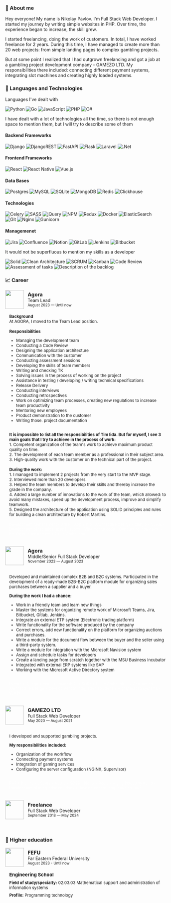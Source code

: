 ### 👤 About me
Hey everyone! My name is Nikolay Pavlov. I'm Full Stack Web Developer. I started my journey by writing simple websites in PHP. Over time, the experience began to increase, the skill grew.

I started freelancing, doing the work of customers. In total, I have worked freelance for 2 years. During this time, I have managed to create more than 20 web projects: from simple landing pages to complex gambling projects.

But at some point I realized that I had outgrown freelancing and got a job at a gambling project development company - GAMEZO LTD. My responsibilities there included: connecting different payment systems, integrating slot machines and creating highly loaded systems.

### 💼 Languages and Technologies
Languages I've dealt with

![Python](https://img.shields.io/badge/python-3670A0?style=for-the-badge&logo=python&logoColor=fff)
![Go](https://img.shields.io/badge/go-%2300ADD8.svg?style=for-the-badge&logo=go&logoColor=white)
![JavaScript](https://img.shields.io/badge/javascript-%23323330.svg?style=for-the-badge&logo=javascript&logoColor=%23F7DF1E)
![PHP](https://img.shields.io/badge/php-%23777BB4.svg?style=for-the-badge&logo=php&logoColor=white)
![C#](https://img.shields.io/badge/c%23-%23239120.svg?style=for-the-badge&logo=csharp&logoColor=white&color=purple)

I have dealt with a lot of technologies all the time, so there is not enough space to mention them, but I will try to describe some of them

#### Backend Frameworks

![Django](https://img.shields.io/badge/django-%23092E20.svg?style=for-the-badge&logo=django&logoColor=white)
![DjangoREST](https://img.shields.io/badge/DJANGO-REST-ff1709?style=for-the-badge&logo=django&logoColor=white&color=ff1709&labelColor=gray)
![FastAPI](https://img.shields.io/badge/FastAPI-005571?style=for-the-badge&logo=fastapi)
![Flask](https://img.shields.io/badge/flask-%23000.svg?style=for-the-badge&logo=flask&logoColor=white)
![Laravel](https://img.shields.io/badge/laravel-%23FF2D20.svg?style=for-the-badge&logo=laravel&logoColor=white)
![.Net](https://img.shields.io/badge/.NET-5C2D91?style=for-the-badge&logo=.net&logoColor=white)

#### Frontend Frameworks 
![React](https://img.shields.io/badge/react-%2320232a.svg?style=for-the-badge&logo=react&logoColor=%2361DAFB)
![React Native](https://img.shields.io/badge/react_native-%2320232a.svg?style=for-the-badge&logo=react&logoColor=%2361DAFB)
![Vue.js](https://img.shields.io/badge/vuejs-%2335495e.svg?style=for-the-badge&logo=vuedotjs&logoColor=%234FC08D)

#### Data Bases
![Postgres](https://img.shields.io/badge/postgres-%23316192.svg?style=for-the-badge&logo=postgresql&logoColor=white)
![MySQL](https://img.shields.io/badge/mysql-%2300f.svg?style=for-the-badge&logo=mysql&logoColor=white)
![SQLite](https://img.shields.io/badge/sqlite-%2307405e.svg?style=for-the-badge&logo=sqlite&logoColor=white)
![MongoDB](https://img.shields.io/badge/MongoDB-%234ea94b.svg?style=for-the-badge&logo=mongodb&logoColor=white)
![Redis](https://img.shields.io/badge/redis-%23DD0031.svg?style=for-the-badge&logo=redis&logoColor=white)
![Clickhouse](https://img.shields.io/badge/clickhouse-%23DD0031.svg?style=for-the-badge&logo=clickhouse&logoColor=white&color=yellow)

#### Technologies

![Celery](https://img.shields.io/badge/celery-%23a9cc54.svg?style=for-the-badge&logo=celery&logoColor=ddf4a4)
![SASS](https://img.shields.io/badge/SASS-hotpink.svg?style=for-the-badge&logo=SASS&logoColor=white)
![jQuery](https://img.shields.io/badge/jquery-%230769AD.svg?style=for-the-badge&logo=jquery&logoColor=white)
![NPM](https://img.shields.io/badge/NPM-%23CB3837.svg?style=for-the-badge&logo=npm&logoColor=white)
![Redux](https://img.shields.io/badge/redux-%23593d88.svg?style=for-the-badge&logo=redux&logoColor=white)
![Docker](https://img.shields.io/badge/docker-%230db7ed.svg?style=for-the-badge&logo=docker&logoColor=white)
![ElasticSearch](https://img.shields.io/badge/-ElasticSearch-005571?style=for-the-badge&logo=elasticsearch)
![Git](https://img.shields.io/badge/git-%23F05033.svg?style=for-the-badge&logo=git&logoColor=white)
![Nginx](https://img.shields.io/badge/nginx-%23009639.svg?style=for-the-badge&logo=nginx&logoColor=white)
![Gunicorn](https://img.shields.io/badge/gunicorn-%298729.svg?style=for-the-badge&logo=gunicorn&logoColor=white)

#### Managemenet

![Jira](https://img.shields.io/badge/jira-%230A0FFF.svg?style=for-the-badge&logo=jira&logoColor=white)
![Confluence](https://img.shields.io/badge/confluence-%23172BF4.svg?style=for-the-badge&logo=confluence&logoColor=white)
![Notion](https://img.shields.io/badge/Notion-%23000000.svg?style=for-the-badge&logo=notion&logoColor=white)
![GitLab](https://img.shields.io/badge/gitlab-%23181717.svg?style=for-the-badge&logo=gitlab&logoColor=white)
![Jenkins](https://img.shields.io/badge/jenkins-%232C5263.svg?style=for-the-badge&logo=jenkins&logoColor=white)
![Bitbucket](https://img.shields.io/badge/bitbucket-%230047B3.svg?style=for-the-badge&logo=bitbucket&logoColor=white)

It would not be superfluous to mention my skills as a developer

![Solid](https://img.shields.io/badge/Solid-FEAA2D?style=for-the-badge&logoColor=white)
![Clean Architecture](https://img.shields.io/badge/Clean_Architecture-FEAA2D?style=for-the-badge&logoColor=white)
![SCRUM](https://img.shields.io/badge/scrum-FEAA2D?style=for-the-badge&logoColor=white)
![Kanban](https://img.shields.io/badge/kanban-FEAA2D?style=for-the-badge&logoColor=white)
![Code Review](https://img.shields.io/badge/code_review-FEAA2D?style=for-the-badge&logoColor=white)
![Assessment of tasks](https://img.shields.io/badge/Assessment_of_tasks-FEAA2D?style=for-the-badge&logoColor=white)
![Description of the backlog](https://img.shields.io/badge/Description_of_the_backlog-FEAA2D?style=for-the-badge&logoColor=white)

### 📈 Career

<div style="margin-bottom: 16px;">
    <div style="display: flex;align-items: center;">
        <img src="https://habrastorage.org/getpro/moikrug/uploads/company/100/006/656/1/logo/medium_dacfad0ca86ac0ec30befe55e3430fde.png" style="width: 60px;height: 60px;">
        <div style="display: flex;flex-direction: column;padding-left: 12px;justify-content: center;">
            <h3 style="margin: 0px;">Agora</h3>
            <p style="padding: 0px;margin: 0px;">Team Lead </p>
            <small>August 2023 — Until now </small>
        </div>
    </div>
    <div style="width: 100%;display: flex;flex-direction: column;gap: 16px;margin-top: 16px;border-left: 1px solid rgba(255, 255, 255, 0.5);padding-left: 12px;font-size: 13px;">
        <div style="display: flex;flex-direction: column;">
            <b>Background</b>
            At AGORA, I moved to the Team Lead position.
        </div>
        <div style="display: flex;flex-direction: column;">
            <b>Responsibilities</b>
            <ul>
                <li>Managing the development team</li>
                <li>Conducting a Code Review</li>
                <li>Designing the application architecture</li>
                <li>Communication with the customer</li>
                <li>Conducting assessment sessions</li>
                <li>Developing the skills of team members</li>
                <li>Writing and checking TK</li>
                <li>Solving issues in the process of working on the project</li>
                <li>Assistance in testing / developing / writing technical specifications</li>
                <li>Release Delivery</li>
                <li>Conducting interviews</li>
                <li>Conducting retrospectives</li>
                <li>Work on optimizing team processes, creating new regulations to increase team productivity</li>
                <li>Mentoring new employees</li>
                <li>Product demonstration to the customer</li>
                <li>Writing those. project documentation</li>
            </ul>
        </div>
        <div style="display: flex;flex-direction: column;">
            <b>It is impossible to list all the responsibilities of Tim lida. But for myself, I see 3 main goals that I try to achieve in the process of work:</b>
            1. Competent organization of the team's work to achieve maximum product quality on time.</br>
            2. The development of each team member as a professional in their subject area.</br>
            3. High-quality work with the customer on the technical part of the project.
        </div>
        <div style="display: flex;flex-direction: column;">
            <b>During the work:</b>
            1. I managed to implement 2 projects from the very start to the MVP stage.<br/>
            2. Interviewed more than 20 developers. <br/>
            3. Helped the team members to develop their skills and thereby increase the grade in the company.<br/>
            4. Added a large number of innovations to the work of the team, which allowed: to avoid many mistakes, speed up the development process, improve and simplify teamwork.<br/>
            5. Designed the architecture of the application using SOLID principles and rules for building a clean architecture by Robert Martins.<br/>
        </div>
        <div style="display: flex;color: rgba(255, 255, 255, 0.5);font-size: 12px;">
            Development Management • Agile • Application Architecture Design • Django • Vue.js • Development of technical specifications • Viewing the code • Conducting interviews • Employee development • Clean Architecture
        </div>
    </div>
</div>

<br/>
<div style="margin-bottom: 16px;">
    <div style="display: flex;align-items: center;">
        <img src="https://habrastorage.org/getpro/moikrug/uploads/company/100/006/656/1/logo/medium_dacfad0ca86ac0ec30befe55e3430fde.png" style="width: 60px;height: 60px;">
        <div style="display: flex;flex-direction: column;padding-left: 12px;justify-content: center;">
            <h3 style="margin: 0px;">Agora</h3>
            <p style="padding: 0px;margin: 0px;">Middle/Senior Full Stack Developer</p>
            <small>November 2023 — August 2023</small>
        </div>
    </div>
    <div style="width: 100%;display: flex;flex-direction: column;gap: 16px;margin-top: 16px;border-left: 1px solid rgba(255, 255, 255, 0.5);padding-left: 12px;font-size: 13px;">
        <div style="display: flex;flex-direction: column;">
            <p>
            Developed and maintained complex B2B and B2C systems. Participated in the development of a ready-made B2B-B2C platform module for organizing sales purchases between a supplier and a buyer.</p>
            <b>During the work I had a chance:</b>
            <ul>
                <li>Work in a friendly team and learn new things</li>
                <li>Master the systems for organizing remote work of Microsoft Teams, Jira, Bitbucket, Gitlab, Jenkins.</li>
                <li>Integrate an external ETP system (Electronic trading platform)</li>
                <li>Write functionality for the software produced by the company</li>
                <li>Correct errors, add new functionality on the platform for organizing auctions and purchases.</li>
                <li>Write a module for the document flow between the buyer and the seller using a third-party system.</li>
                <li>Write a module for integration with the Microsoft Navision system</li>
                <li>Assign and schedule tasks for developers</li>
                <li>Create a landing page from scratch together with the MSU Business Incubator</li>
                <li>Integrated with external ERP systems like SAP</li>
                <li>Working with the Microsoft Active Directory system</li>
            </ul>
        </div>
        <div style="display: flex;color: rgba(255, 255, 255, 0.5);font-size: 12px;">
            Python • Django • Redis • PostgreSQL • SCSS • Clean Architecture • Application Architecture Design • Development of integration solutions • Highly loaded systems • Vue.js
        </div>
    </div>
</div>

<br/>
<div style="margin-bottom: 16px;">
    <div style="display: flex;align-items: center;">
        <img src="https://career.habr.com/assets/defaults/companies/logo/original-c9014e94193468f9ba2e7486a49560518dedb2e14f7e9c4899778eb707cf1f07.svg" style="width: 60px;height: 60px;">
        <div style="display: flex;flex-direction: column;padding-left: 12px;justify-content: center;">
            <h3 style="margin: 0px;">GAMEZO LTD</h3>
            <p style="padding: 0px;margin: 0px;"> Full Stack Web Developer</p>
            <small>May 2020 — August 2021</small>
        </div>
    </div>
    <div style="width: 100%;display: flex;flex-direction: column;gap: 16px;margin-top: 16px;border-left: 1px solid rgba(255, 255, 255, 0.5);padding-left: 12px;font-size: 13px;">
        <div style="display: flex;flex-direction: column;">
            <p>
            I developed and supported gambling projects.</p>
            <b>My responsibilities included:</b>
            <ul>
                <li>Organization of the workflow</li>
                <li>Connecting payment systems</li>
                <li>Integration of gaming services</li>
                <li>Configuring the server configuration (NGINX, Supervisor)</li>
            </ul>
        </div>
        <div style="display: flex;color: rgba(255, 255, 255, 0.5);font-size: 12px;">
            PHP • Django • JQuery • Vue.js • SCSS • Nginx • Redis • Highly loaded systems • Development of integration solutions • Development of integration solution
        </div>
    </div>
</div>

<br/>
<div style="margin-bottom: 16px;">
    <div style="display: flex;align-items: center;">
        <img src="https://career.habr.com/assets/defaults/companies/logo/original-c9014e94193468f9ba2e7486a49560518dedb2e14f7e9c4899778eb707cf1f07.svg" style="width: 60px;height: 60px;">
        <div style="display: flex;flex-direction: column;padding-left: 12px;justify-content: center;">
            <h3 style="margin: 0px;">Freelance</h3>
            <p style="padding: 0px;margin: 0px;"> Full Stack Web Developer</p>
            <small>September 2018 — May 2024</small>
        </div>
    </div>
</div>

<br/>

### 📕 Higher education

<div style="margin-bottom: 16px;">
    <div style="display: flex;align-items: center;">
        <img src="https://habrastorage.org/getpro/moikrug/uploads/university/000/282/588/logo/b340a677d0af898dff7252a17d5f7fe7.jpg" style="width: 60px;height: 60px;">
        <div style="display: flex;flex-direction: column;padding-left: 12px;justify-content: center;">
            <h3 style="margin: 0px;">FEFU</h3>
            <p style="padding: 0px;margin: 0px;"> Far Eastern Federal University</p>
            <small>August 2023 - Until now</small>
        </div>
    </div>
    <div style="width: 100%;display: flex;flex-direction: column;gap: 16px;margin-top: 16px;border-left: 1px solid rgba(255, 255, 255, 0.5);padding-left: 12px;font-size: 13px;">
        <div style="display: flex;flex-direction: column;gap: 8px;">
            <b style="font-size: 15px;">Engineering School</b>
            <p style="margin: 0px;"><b>Field of study/specialty:</b> 02.03.03 Mathematical support and administration of information systems</p>
            <p style="margin: 0px;"><b>Profile:</b> Programming technology</p>
        </div>
    </div>
</div>